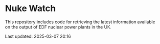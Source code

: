 # Nuke Watch

This repository includes code for retrieving the latest information available on the output of EDF nuclear power plants in the UK.

Last updated: 2025-03-07 20:16